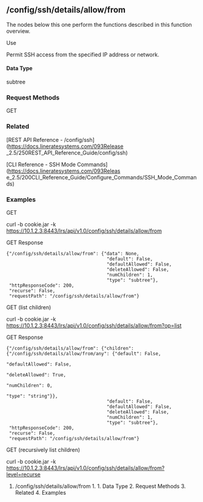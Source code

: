 ## /config/ssh/details/allow/from

The nodes below this one perform the functions described in this function
overview.

Use

Permit SSH access from the specified IP address or network.

#### Data Type

subtree

### Request Methods

GET

### Related

[REST API Reference - /config/ssh](https://docs.lineratesystems.com/093Release
_2.5/250REST_API_Reference_Guide/config/ssh)

[CLI Reference - SSH Mode Commands](https://docs.lineratesystems.com/093Releas
e_2.5/200CLI_Reference_Guide/Configure_Commands/SSH_Mode_Commands)

### Examples

GET

curl -b cookie.jar -k
https://10.1.2.3:8443/lrs/api/v1.0/config/ssh/details/allow/from

GET Response

    
    {"/config/ssh/details/allow/from": {"data": None,
                                         "default": False,
                                         "defaultAllowed": False,
                                         "deleteAllowed": False,
                                         "numChildren": 1,
                                         "type": "subtree"},
     "httpResponseCode": 200,
     "recurse": False,
     "requestPath": "/config/ssh/details/allow/from"}
    

GET (list children)

curl -b cookie.jar -k
https://10.1.2.3:8443/lrs/api/v1.0/config/ssh/details/allow/from?op=list

GET Response

    
    {"/config/ssh/details/allow/from": {"children": {"/config/ssh/details/allow/from/any": {"default": False,
                                                                                               "defaultAllowed": False,
                                                                                               "deleteAllowed": True,
                                                                                               "numChildren": 0,
                                                                                               "type": "string"}},
                                         "default": False,
                                         "defaultAllowed": False,
                                         "deleteAllowed": False,
                                         "numChildren": 1,
                                         "type": "subtree"},
     "httpResponseCode": 200,
     "recurse": False,
     "requestPath": "/config/ssh/details/allow/from"}
    

GET (recursively list children)

curl -b cookie.jar -k
https://10.1.2.3:8443/lrs/api/v1.0/config/ssh/details/allow/from?level=recurse

  1. /config/ssh/details/allow/from
    1.       1. Data Type
    2. Request Methods
    3. Related
    4. Examples

